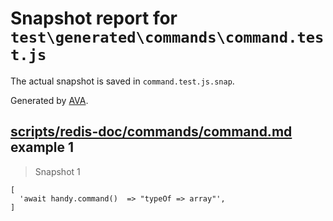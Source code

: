 # Snapshot report for `test\generated\commands\command.test.js`

The actual snapshot is saved in `command.test.js.snap`.

Generated by [AVA](https://ava.li).

## [scripts/redis-doc/commands/command.md](../../../../scripts/redis-doc/commands/command.md) example 1

> Snapshot 1

    [
      'await handy.command()  => "typeOf => array"',
    ]
